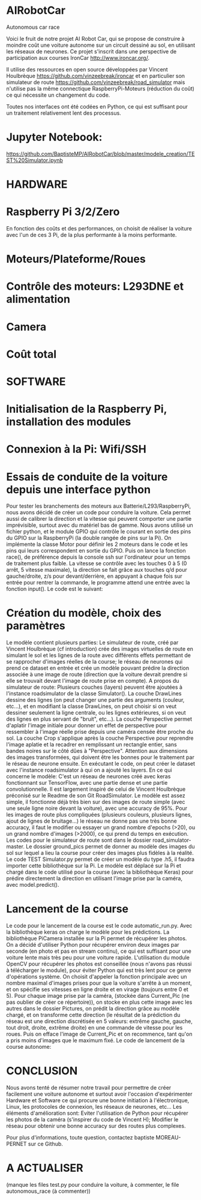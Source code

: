 # AIRobotCar 
Autonomous car race


Voici le fruit de notre projet AI Robot Car, qui se propose de construire à moindre coût une voiture autonome sur un circuit dessiné au sol, en utilisant les réseaux de neurones.
Ce projet s'inscrit dans une perspective de participation aux courses IronCar http://www.ironcar.org/.

Il utilise des ressources en open source développées par Vincent Houlbrèque https://github.com/vinzeebreak/ironcar et en particulier son simulateur de route https://github.com/vinzeebreak/road_simulator mais n'utilise pas la même connectique RaspberryPi-Moteurs (réduction du coût) ce qui nécessite un changement du code.

Toutes nos interfaces ont été codées en Python, ce qui est suffisant pour un traitement relativement lent des processus.

# Jupyter Notebook:
https://github.com/BaptisteMP/AIRobotCar/blob/master/modele_creation/TEST%20Simulator.ipynb

# HARDWARE

# Raspberry Pi 3/2/Zero
En fonction des coûts et des performances, on choisit de réaliser la voiture avec l'un de ces 3 Pi, de la plus performante à la moins performante.

# Moteurs/Plateforme/Roues

# Contrôle des moteurs: L293DNE et alimentation

# Camera

# Coût total




# SOFTWARE

# Initialisation de la Raspberry Pi, installation des modules

# Connexion à la Pi: Wifi/SSH

# Essais de conduite de la voiture depuis une interface python
Pour tester les branchements des moteurs aux Batterie/L293/RaspberryPi, nous avons décidé de créer un code pour conduire la voiture. Cela permet aussi de calibrer la direction et la vitesse qui peuvent comporter une partie imprévisible, surtout avec du matériel bas de gamme. Nous avons utilisé un fichier python, et le module GPIO qui contrôle le courant en sortie des pins du GPIO sur la RaspberryPi (la double rangée de pins sur la Pi). On implémente la classe Motor pour définir les 2 moteurs dans le code et les pins qui leurs correspondent en sortie du GPIO. Puis on lance la fonction race(), de préférence depuis la console ssh sur l'ordinateur pour un temps de traitement plus faible. La vitesse se contrôle avec les touches 0 à 5 (0 arrêt, 5 vitesse maximale), la direction se fait grâce aux touches q/d pour gauche/droite, z/s pour devant/derrière, en appuyant à chaque fois sur entrée pour rentrer la commande, le programme attend une entrée avec la fonction input().
Le code est le suivant:


# Création du modèle, choix des paramètres
Le modèle contient plusieurs parties: Le simulateur de route, créé par Vincent Houlbrèque (cf introduction) crée des images virtuelles de route en simulant le sol et les lignes de la route avec différents effets permettant de se rapprocher d'images réelles de la course; le réseau de neurones qui prend ce dataset en entrée et crée un modèle pouvant prédire la direction associée à une image de route (direction que la voiture devrait prendre si elle se trouvait devant l'image de route prise en compte). 
A propos du simulateur de route: Plusieurs couches (layers) peuvent être ajoutées à l'instance roadsimulator de la classe Simulator(). La couche DrawLines dessine des lignes (on peut changer une partie des arguments (couleur, etc...), et en modifiant la classe DrawLines, on peut choisir si on veut dessiner seulement la ligne centrale, ou les lignes extérieures, si on veut des lignes en plus servant de "bruit", etc...).
La couche Perspective permet d'aplatir l'image initiale pour donner un effet de perspective pour ressembler à l'image réelle prise depuis une caméra censée être proche du sol. 
La couche Crop s'applique après la couche Perspective pour reprendre l'image aplatie et la recadrer en remplissant un rectangle entier, sans bandes noires sur le côté dûes à "Perspective". Attention aux dimensions des images transformées, qui doivent être les bonnes pour le traitement par le réseau de neurone ensuite. 
En exécutant le code, on peut créer le dataset avec l'instance roadsimulator à qui on a ajouté les layers.
En ce qui concerne le modèle: C'est un réseau de neurones créé avec keras fonctionnant sur TensorFlow, avec une partie dense et une partie convolutionnelle. Il est largement inspiré de celui de Vincent Houlbrèque préconisé sur le Readme de son Git RoadSimulator. Le modèle est assez simple, il fonctionne déjà très bien sur des images de route simple (avec une seule ligne noire devant la voiture), avec une accuracy de 95%. Pour les images de route plus compliquées (plusieurs couleurs, plusieurs lignes, ajout de lignes de bruitage...) le réseau ne donne pas une très bonne accuracy, il faut le modifier ou essayer un grand nombre d'epochs (>20), ou un grand nombre d'images (>2000), ce qui prend du temps en exécution.
Les codes pour le simulateur de route sont dans le dossier road_simulator-master. Le dossier ground_pics permet de donner au modèle des images du sol sur lequel a lieu la course pour créer des images plus fidèles à la réalité. 
Le code TEST Simulator.py permet de créer un modèle du type .h5, il faudra importer cette bibliothèque sur la Pi. Le modèle est déplacé sur la Pi et chargé dans le code utilisé pour la course (avec la bibliothèque Keras) pour prédire directement la direction en utilisant l'image prise par la caméra, avec model.predict().

# Lancement de la course
Le code pour le lancement de la course est le code automatic_run.py. 
Avec la bibliothèque keras on charge le modèle pour les prédictions. La bibliothèque PiCamera installée sur la Pi permet de récupérer les photos. On a décidé d'utiliser Python pour récupérer environ deux images par seconde (en photo et pas en stream continu), ce qui est suffisant pour une voiture lente mais très peu pour une voiture rapide. L'utilisation du module OpenCV pour récupérer les photos est conseillée (nous n'avons pas réussi à télécharger le module), pour éviter Python qui est très lent pour ce genre d'opérations système. On choisit d'appeler la fonction principale avec un nombre maximal d'images prises pour que la voiture s'arrête à un moment, et on spécifie ses vitesses en ligne droite et en virage (toujours entre 0 et 5). Pour chaque image prise par la caméra, (stockée dans Current_Pic (ne pas oublier de créer ce répertoire)), on stocke en plus cette image avec les autres dans le dossier Pictures, on prédit la direction grâce au modèle chargé, et on transforme cette direction (le résultat de la prédiction du réseau est une direction discrétisée en 5 valeurs: extrême gauche, gauche, tout droit, droite, extrême droite) en une commande de vitesse pour les roues. Puis on efface l'image de Current_Pic et on recommence, tant qu'on a pris moins d'images que le maximum fixé.
Le code de lancement de la course autonome:

# CONCLUSION
Nous avons tenté de résumer notre travail pour permettre de créer facilement une voiture autonome et surtout avoir l'occasion d'expérimenter Hardware et Software ce qui procure une bonne initiation à l'électronique, Linux, les protocoles de connexion, les réseaux de neurones, etc...
Les éléments d'amélioration sont: Eviter l'utilisation de Python pour récupérer les photos de la caméra (s'inspirer du code de Vincent H); Modifier le réseau pour obtenir une bonne accuracy sur des routes plus complexes.

Pour plus d'informations, toute question, contactez baptiste MOREAU-PERNET sur ce Github.

# A ACTUALISER
(manque les files test.py pour conduire la voiture, à commenter, le file autonomous_race (à commenter))
